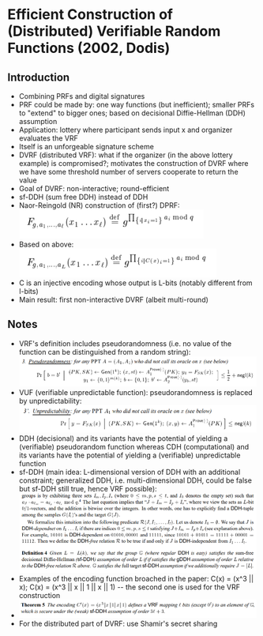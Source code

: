 # Efficient Construction of (Distributed) Verifiable Random Functions (2002, Dodis)

## Introduction
* Combining PRFs and digital signatures
* PRF could be made by: one way functions (but inefficient); smaller PRFs to "extend" to bigger ones; based on decisional Diffie-Hellman (DDH) assumption
* Application: lottery where participant sends input x and organizer evaluates the VRF
* Itself is an unforgeable signature scheme
* DVRF (distributed VRF): what if the organizer (in the above lottery example) is compromised?; motivates the construction of DVRF where we have some threshold number of servers cooperate to return the value
* Goal of DVRF: non-interactive; round-efficient
* sf-DDH (sum free DDH) instead of DDH
* Naor-Reingold (NR) construction of (first?) DPRF: ![1](/images/dodisdvrf_1.png)
* Based on above: ![2](/images/dodisdvrf_2.png)
* C is an injective encoding whose output is L-bits (notably different from l-bits)
* Main result: first non-interactive DVRF (albeit multi-round)

## Notes
* VRF's definition includes pseudorandomness (i.e. no value of the function can be distinguished from a random string): ![3](/images/dodisdvrf_3.png)
* VUF (verifiable unpredictable function): pseudorandomness is replaced by unpredictability: ![4](/images/dodisdvrf_4.png)
* DDH (decisional) and its variants have the potential of yielding a (verifiable) pseudorandom function whereas CDH (computational) and its variants have the potential of yielding a (verifiable) unpredictable function
* sf-DDH (main idea: L-dimensional version of DDH with an additional constraint; generalized DDH, i.e. multi-dimensional DDH, could be false but sf-DDH still true, hence VRF possible): ![5](/images/dodisdvrf_5.png)
* Examples of the encoding function broached in the paper: C(x) = (x^3 || x); C(x) = (x^3 || x || 1 || x || 1) -- the second one is used for the VRF construction
* ![6](/images/dodisdvrf_6.png)
* For the distributed part of DVRF: use Shamir's secret sharing 